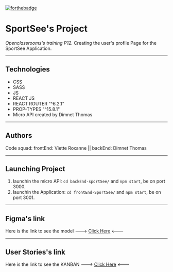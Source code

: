 [![forthebadge](https://forthebadge.com/images/badges/made-with-markdown.svg)](https://forthebadge.com)

# SportSee's Project
*Openclassrooms's training P12.*
Creating the user's profile Page for the SportSee Application.
***
## Technologies
- CSS
- SASS 
- JS
- REACT JS
- REACT ROUTER "^6.2.1"
- PROP-TYPES "^15.8.1"
- Micro API created by Dimnet Thomas
***
## Authors
Code squad: frontEnd: Viette Roxanne || backEnd: Dimnet Thomas
***
## Launching Project
1. launchin the micro API: ```cd backEnd-sportSee/``` and ```npm start```, be on port 3000.
2. launchin the Application: ```cd frontEnd-SportSee/``` and ```npm start```, be on port 3001.
***
## Figma's link
Here is the link to see the model ---> [Click Here](https://www.figma.com/file/BMomGVZqLZb811mDMShpLu/UI-design-Sportify-FR?node-id=1%3A2) <---
***
## User Stories's link
Here is the link to see the KANBAN ---> [Click Here](https://www.notion.so/Tableau-de-bord-SportSee-6686aa4b5f44417881a4884c9af5669e) <---